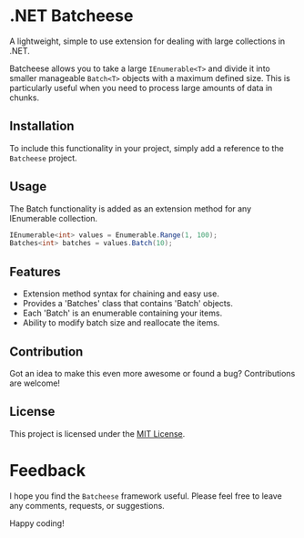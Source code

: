 # .NET Batcheese

A lightweight, simple to use extension for dealing with large collections in .NET. 

Batcheese allows you to take a large `IEnumerable<T>` and divide it into smaller manageable `Batch<T>` objects with a maximum defined size. This is particularly useful when you need to process large amounts of data in chunks.

## Installation
To include this functionality in your project, simply add a reference to the `Batcheese` project.

## Usage
The Batch functionality is added as an extension method for any IEnumerable<T> collection.

``` c#
IEnumerable<int> values = Enumerable.Range(1, 100);
Batches<int> batches = values.Batch(10);
```
## Features
- Extension method syntax for chaining and easy use.
- Provides a 'Batches' class that contains 'Batch' objects.
- Each 'Batch' is an enumerable containing your items.
- Ability to modify batch size and reallocate the items.

## Contribution
Got an idea to make this even more awesome or found a bug? Contributions are welcome!

## License
This project is licensed under the [MIT License](LICENSE).

# Feedback
I hope you find the `Batcheese` framework useful. Please feel free to leave any comments, requests, or suggestions.

Happy coding!
